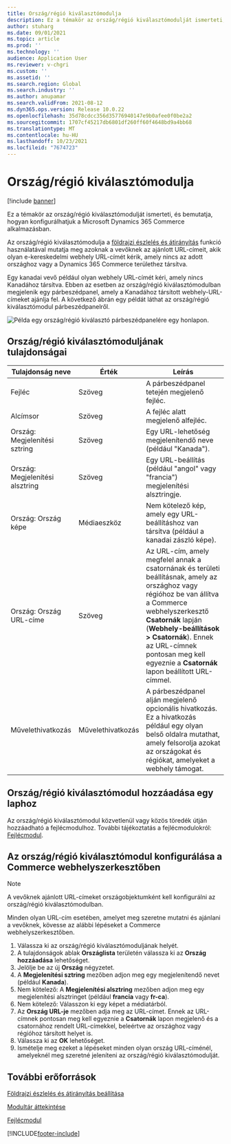 ```yaml
---
title: Ország/régió kiválasztómodulja
description: Ez a témakör az ország/régió kiválasztómodulját ismerteti, és bemutatja, hogyan konfigurálhatjuk a Microsoft Dynamics 365 Commerce alkalmazásban.
author: stuharg
ms.date: 09/01/2021
ms.topic: article
ms.prod: ''
ms.technology: ''
audience: Application User
ms.reviewer: v-chgri
ms.custom: ''
ms.assetid: ''
ms.search.region: Global
ms.search.industry: ''
ms.author: anupamar
ms.search.validFrom: 2021-08-12
ms.dyn365.ops.version: Release 10.0.22
ms.openlocfilehash: 35d78cdcc356d35776940147e9b0afee0f0be2a2
ms.sourcegitcommit: 1707cf45217db6801df260ff60f4648bd9a4bb68
ms.translationtype: MT
ms.contentlocale: hu-HU
ms.lasthandoff: 10/23/2021
ms.locfileid: "7674723"
---
```

# <a name="countryregion-picker-module"></a>Ország/régió kiválasztómodulja

[!include [banner](includes/banner.md)]

Ez a témakör az ország/régió kiválasztómodulját ismerteti, és bemutatja, hogyan konfigurálhatjuk a Microsoft Dynamics 365 Commerce alkalmazásban.

Az ország/régió kiválasztómodulja a [földrajzi észlelés és átirányítás](geo-detection-redirection.md) funkció használatával mutatja meg azoknak a vevőknek az ajánlott URL-címeit, akik olyan e-kereskedelmi webhely URL-címét kérik, amely nincs az adott országhoz vagy a Dynamics 365 Commerce területhez társítva.

Egy kanadai vevő például olyan webhely URL-címét kéri, amely nincs Kanadához társítva. Ebben az esetben az ország/régió kiválasztómodulban megjelenik egy párbeszédpanel, amely a Kanadához társított webhely-URL-címeket ajánlja fel. A következő ábrán egy példát láthat az ország/régió kiválasztómodul párbeszédpanelről.

![Példa egy ország/régió kiválasztó párbeszédpanelére egy honlapon.](./media/Geo_country-region-module-insitu.png)

## <a name="countryregion-picker-module-properties"></a>Ország/régió kiválasztómoduljának tulajdonságai

| Tulajdonság neve              | Érték       | Leírás |
| -------------------------- | ----------- | ----------- |
| Fejléc                    | Szöveg        | A párbeszédpanel tetején megjelenő fejléc. |
| Alcímsor                 | Szöveg        | A fejléc alatt megjelenő alfejléc. |
| Ország: Megjelenítési sztring    | Szöveg        | Egy URL-lehetőség megjelenítendő neve (például "Kanada"). |
| Ország: Megjelenítési alsztring | Szöveg        | Egy URL-beállítás (például "angol" vagy "francia") megjelenítési alsztringje. |
| Ország: Ország képe     | Médiaeszköz | Nem kötelező kép, amely egy URL-beállításhoz van társítva (például a kanadai zászló képe). |
| Ország: Ország URL-címe       | Szöveg        | Az URL-cím, amely megfelel annak a csatornának és területi beállításnak, amely az országhoz vagy régióhoz be van állítva a Commerce webhelyszerkesztő **Csatornák** lapján (**Webhely-beállítások \> Csatornák**). Ennek az URL-címnek pontosan meg kell egyeznie a **Csatornák** lapon beállított URL-címmel. |
| Művelethivatkozás                | Művelethivatkozás | A párbeszédpanel alján megjelenő opcionális hivatkozás. Ez a hivatkozás például egy olyan belső oldalra mutathat, amely felsorolja azokat az országokat és régiókat, amelyeket a webhely támogat. |

## <a name="add-a-countryregion-picker-module-to-a-page"></a>Ország/régió kiválasztómodul hozzáadása egy laphoz

Az ország/régió kiválasztómodul közvetlenül vagy közös töredék útján hozzáadható a fejlécmodulhoz. További tájékoztatás a fejlécmodulokról: [Fejlécmodul](author-header-module.md).

## <a name="configure-the-countryregion-picker-module-in-commerce-site-builder"></a>Az ország/régió kiválasztómodul konfigurálása a Commerce webhelyszerkesztőben

> [!NOTE]
> A vevőknek ajánlott URL-címeket országobjektumként kell konfigurálni az ország/régió kiválasztómodulban.

Minden olyan URL-cím esetében, amelyet meg szeretne mutatni és ajánlani a vevőknek, kövesse az alábbi lépéseket a Commerce webhelyszerkesztőben.

1. Válassza ki az ország/régió kiválasztómoduljának helyét.
1. A tulajdonságok ablak **Országlista** területén válassza ki az **Ország hozzáadása** lehetőséget.
1. Jelölje be az új **Ország** négyzetet.
1. A **Megjelenítési sztring** mezőben adjon meg egy megjelenítendő nevet (például **Kanada**).
1. Nem kötelező: A **Megjelenítési alsztring** mezőben adjon meg egy megjelenítési alsztringet (például **francia** vagy **fr-ca**).
1. Nem kötelező: Válasszon ki egy képet a médiatárból.
1. Az **Ország URL-je** mezőben adja meg az URL-címet. Ennek az URL-címnek pontosan meg kell egyeznie a **Csatornák** lapon megjelenő és a csatornához rendelt URL-címekkel, beleértve az országhoz vagy régióhoz társított helyet is.
1. Válassza ki az **OK** lehetőséget.
1. Ismételje meg ezeket a lépéseket minden olyan ország URL-címénél, amelyeknél meg szeretné jeleníteni az ország/régió kiválasztómodulját.

## <a name="additional-resources"></a>További erőforrások

[Földrajzi észlelés és átirányítás beállítása](geo-detection-redirection.md)

[Modultár áttekintése](starter-kit-overview.md)

[Fejlécmodul](author-header-module.md)

[!INCLUDE[footer-include](../includes/footer-banner.md)]
